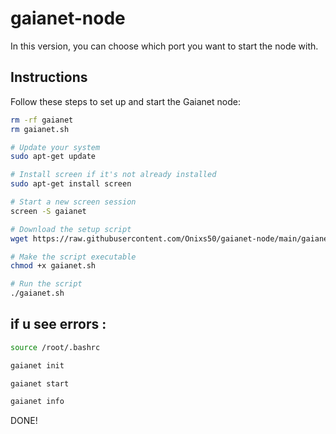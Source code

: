 # gaianet-node

In this version, you can choose which port you want to start the node with.

## Instructions

Follow these steps to set up and start the Gaianet node:
```bash
rm -rf gaianet
rm gaianet.sh
```
```bash
# Update your system
sudo apt-get update

# Install screen if it's not already installed
sudo apt-get install screen

# Start a new screen session
screen -S gaianet

# Download the setup script
wget https://raw.githubusercontent.com/Onixs50/gaianet-node/main/gaianet.sh

# Make the script executable
chmod +x gaianet.sh

# Run the script
./gaianet.sh
```
## if u see errors :
```bash
source /root/.bashrc

gaianet init

gaianet start

gaianet info
```
DONE!
